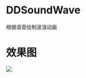 # DDSoundWave
根据语音绘制波浪动画

# 效果图

![](https://github.com/liuzhida33/DDSoundWave/blob/master/images/soundwave.gif)